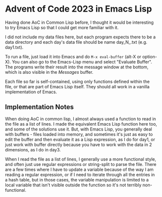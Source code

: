 # Advent of Code 2023 in Emacs Lisp

Having done AoC in Common Lisp before, I thought it would be interesting to try
Emacs Lisp so that I could get more familiar with it.

I did not include my data files here, but each program expects there to be a data
directory and each day's data file should be name day_N_.txt (e.g. day1.txt).

To run a file, just load it into Emacs and do `M-x eval-buffer` (alt-X or option-X).
You can also go to the Emacs-Lisp menu and select "Evaluate Buffer". The programs write
their result into the message window at the bottom, which is also visible in the *Messages*
buffer.

Each file so far is self-contained, using only functions defined within the file, or that
are part of Emacs Lisp itself. They should all work in a vanilla implementation of Emacs.

## Implementation Notes
When doing AoC in common lisp, I almost always used a function to read in the file
as a list of lines. I made the equivalent Emacs Lisp function here too, and some of the
solutions use it. But, with Emacs Lisp, you generally deal with buffers - files loaded into
memory, and sometimes it's just as easy to edit the buffer and then evaluate it as a
Lisp expression, as I do for day1, or just work with buffer directly because you have to
work with the data in 2 dimensions, as I do in day3.

When I read the file as a list of lines, I generally use a more functional style, and
often just use regular expressions or string-split to parse the file. There are a few
times where I have to update a variable because of the way I am reading a regular expression,
or if I need to iterate through all the entries in a hash table, but in those cases, the
variable manipulation is limited to a local variable that isn't visible outside the function
so it's not terribly non-functional.


